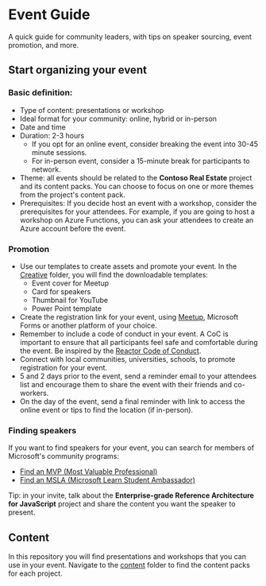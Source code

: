 # Event Guide

A quick guide for community leaders, with tips on speaker sourcing, event promotion, and more.

## Start organizing your event

### Basic definition:
- Type of content: presentations or workshop
- Ideal format for your community: online, hybrid or in-person
- Date and time
- Duration: 2-3 hours
     - If you opt for an online event, consider breaking the event into 30-45 minute sessions.
     - For in-person event, consider a 15-minute break for participants to network.
- Theme: all events should be related to the **Contoso Real Estate** project and its content packs. You can choose to focus on one or more themes from the project's content pack.
- Prerequisites: If you decide host an event with a workshop, consider the prerequisites for your attendees. For example, if you are going to host a workshop on Azure Functions, you can ask your attendees to create an Azure account before the event.

### Promotion
- Use our templates to create assets and promote your event. In the [Creative](/Creative) folder, you will find the downloadable templates:
     - Event cover for Meetup
     - Card for speakers
     - Thumbnail for YouTube
     - Power Point template
- Create the registration link for your event, using [Meetup](https://www.meetup.com/pt-BR/), Microsoft Forms or another platform of your choice.
- Remember to include a code of conduct in your event. A CoC is important to ensure that all participants feel safe and comfortable during the event. Be inspired by the [Reactor Code of Conduct](https://developer.microsoft.com/en-us/reactor/CodeOfConduct/).
- Connect with local communities, universities, schools, to promote registration for your event.
- 5 and 2 days prior to the event, send a reminder email to your attendees list and encourage them to share the event with their friends and co-workers.
- On the day of the event, send a final reminder with link to access the online event or tips to find the location (if in-person).

### Finding speakers
If you want to find speakers for your event, you can search for members of Microsoft's community programs:

- [Find an MVP (Most Valuable Professional)](https://mvp.microsoft.com/pt-br/MvpSearch)
- [Find an MSLA (Microsoft Learn Student Ambassador)](https://studentambassadors.microsoft.com/pt-BR/search?target=Profile)

Tip: in your invite, talk about the **Enterprise-grade Reference Architecture for JavaScript** project and share the content you want the speaker to present.

## Content
In this repository you will find presentations and workshops that you can use in your event. Navigate to the [content](/content) folder to find the content packs for each project.
